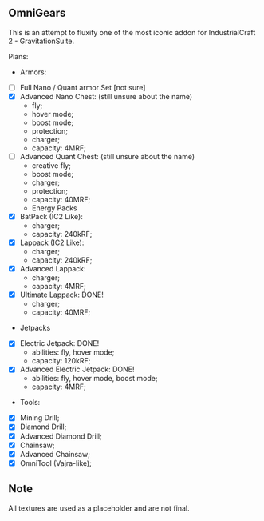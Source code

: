 ## OmniGears
This is an attempt to fluxify one of the most iconic addon for IndustrialCraft 2 - GravitationSuite.

Plans:
- Armors:
-[ ] Full Nano / Quant armor Set [not sure]
-[X] Advanced Nano Chest: (still unsure about the name)
  - fly;
  - hover mode;
  - boost mode;
  - protection;
  - charger; 
  - capacity: 4MRF;
-[ ] Advanced Quant Chest: (still unsure about the name)
  - creative fly;
  - boost mode;
  - charger;
  - protection;
  - capacity: 40MRF;
  - Energy Packs
-[X] BatPack (IC2 Like): 
  - charger; 
  - capacity: 240kRF;
-[X] Lappack (IC2 Like):
  - charger;
  - capacity: 240kRF;
-[X] Advanced Lappack:
  - charger;
  - capacity: 4MRF;
-[X] Ultimate Lappack: DONE!
  - charger;
  - capacity: 40MRF;
- Jetpacks
-[X] Electric Jetpack: DONE! 
  - abilities: fly, hover mode;
  - capacity: 120kRF;
-[X] Advanced Electric Jetpack: DONE!
  - abilities: fly, hover mode, boost mode;
  - capacity: 4MRF;
- Tools:

-[X] Mining Drill;
-[X] Diamond Drill;
-[X] Advanced Diamond Drill;
-[X] Chainsaw;
-[X] Advanced Chainsaw;
-[X] OmniTool (Vajra-like);

## Note
All textures are used as a placeholder and are not final. 
